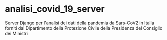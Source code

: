 # analisi_covid_19_server
Server Django per l'analisi dei dati della pandemia da Sars-CoV2 in Italia forniti dal Dipartimento della Protezione Civile della Presidenza del Consiglio dei Ministri
